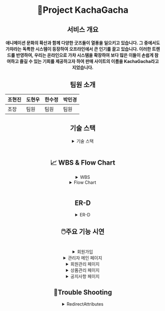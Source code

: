 <div align="center">



<h1>🐰Project KachaGacha</h1>

<h2>서비스 개요</h2>
<h4>애니메이션 문화의 확산과 함께 다양한 굿즈들이 열풍을 일으키고 있습니다. 그 중에서도 가챠라는 독특한 시스템이 등장하여 오프라인에서 큰 인기를 끌고 있습니다. 이러한 트렌드를 반영하여, 우리는 온라인으로 가챠 시스템을 확장하여 보다 많은 이들이 손쉽게 참여하고 즐길 수 있는 기회를 제공하고자 하여 판매 사이트의 이름을 KachaGacha라고 지었습니다.</h4>

<h2>팀원 소개</h2>

조현진 | 도현우 | 한수정 | 박민경
-------|--------|--------|--------
조장 | 팀원 | 팀원 | 팀원 

<h2>기술 스택</h2>

<details>

<summary>기술 스택</summary>

![os_2](https://github.com/parkminkyeong/minkyeong0716.githud.io/assets/156064273/aa71d94a-61c3-4d6a-bc00-6949b8bf9f41)


</details>

<br>

<h2>📈 WBS & Flow Chart</h2>

<details>
<summary> WBS</summary>

<br>
<h3>WBS</h3>

![요구사항 명세서](https://github.com/parkminkyeong/minkyeong0716.githud.io/assets/156064273/4b467a37-f75a-4553-a17c-08dab6560d93)

</details>

<details>
<summary> Flow Chart</summary>

<br>
<h3>Flow Chart</h3>

![흐름도](https://github.com/parkminkyeong/minkyeong0716.githud.io/assets/156064273/91d2adb4-0563-4342-91ce-511d9223eb6c)

</details>

<br>

<h2>ER-D</h2>

<details>
<summary>ER-D</summary>

<br>

![ER-D](https://github.com/parkminkyeong/minkyeong0716.githud.io/assets/156064273/88a84d7e-3847-4207-a85b-cddeb2e64d5a)

</details>

<h2>🖱️주요 기능 시연</h2>

<br>

<details>
  
<summary>회원가입</summary>

</details>


<details>
  
<summary>관리자 메인 페이지</summary>

</details>


<details>
  
<summary>회원관리 페이지</summary>

</details>

<details>
  
<summary>상품관리 페이지</summary>

</details>

<details>
  
<summary>공지사항 페이지</summary>

</details>

<h2>👿Trouble Shooting</h2>

<details>
  
<summary>RedirectAttributes</summary>

</details>

</div>







